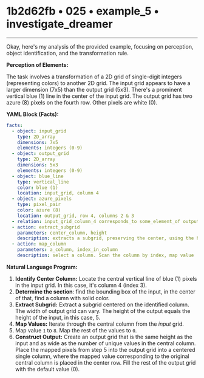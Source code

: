 # 1b2d62fb • 025 • example_5 • investigate_dreamer

---
Okay, here's my analysis of the provided example, focusing on perception, object identification, and the transformation rule.

**Perception of Elements:**

The task involves a transformation of a 2D grid of single-digit integers (representing colors) to another 2D grid. The input grid appears to have a larger dimension (7x5) than the output grid (5x3).  There's a prominent vertical blue (1) line in the center of the input grid. The output grid has two azure (8) pixels on the fourth row. Other pixels are white (0).

**YAML Block (Facts):**



```yaml
facts:
  - object: input_grid
    type: 2D_array
    dimensions: 7x5
    elements: integers (0-9)
  - object: output_grid
    type: 2D_array
    dimensions: 5x3
    elements: integers (0-9)
  - object: blue_line
    type: vertical_line
    color: blue (1)
    location: input_grid, column 4
  - object: azure_pixels
    type: pixel_pair
    color: azure (8)
    location: output_grid, row 4, columns 2 & 3
  - relation: input_grid_column_4 corresponds_to some_element_of output
  - action: extract_subgrid
    parameters: center_column, height
    description: extracts a subgrid, preserving the center, using the height of the output grid
  - action: map_column
  	parameters: a_column, index_in_column
  	description: select a column. Scan the column by index, map value
```



**Natural Language Program:**

1.  **Identify Center Column:** Locate the central vertical line of blue (1) pixels in the input grid. In this case, it's column 4 (index 3).
2. **Determine the section**: find the bounding box of the input, in the center of that, find a column with solid color.
3.  **Extract Subgrid:** Extract a subgrid centered on the identified column. The width of output grid can vary. The height of the output equals the height of the input, in this case, 5.
4.  **Map Values:** Iterate through the central column from the *input* grid.
5. Map value `1` to `8`. Map the rest of the values to `0`.
6.  **Construct Output:** Create an output grid that is the same height as the input and as wide as the number of unique values in the central column. Place the mapped pixels from step 5 into the output grid into a centered single column, where the mapped value corresponding to the original central column is placed in the center row. Fill the rest of the output grid with the default value (0).



